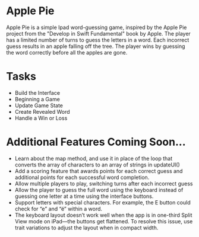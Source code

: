 # Apple Pie

Apple Pie is a simple Ipad word-guessing game, inspired by the Apple Pie project from the "Develop in Swift Fundamental" book by Apple. The player has a limited number of turns to guess the letters in a word. Each incorrect guess results in an apple falling off the tree. The player wins by guessing the word correctly before all the apples are gone.

# Tasks

* Build the Interface
* Beginning a Game
* Update Game State
* Create Revealed Word
* Handle a Win or Loss
  
# Additional Features Coming Soon...

* Learn about the map method, and use it in place of the loop that converts the array of characters to an array of strings in updateUI()
* Add a scoring feature that awards points for each correct guess and additional points for each successful word completion.
* Allow multiple players to play, switching turns after each incorrect guess
* Allow the player to guess the full word using the keyboard instead of guessing one letter at a time using the interface buttons.
* Support letters with special characters. For example, the E button could check for “e” and “é” within a word.
* The keyboard layout doesn’t work well when the app is in one-third Split View mode on iPad—the buttons get flattened. To resolve this issue, use trait variations to adjust the layout when in compact width.
